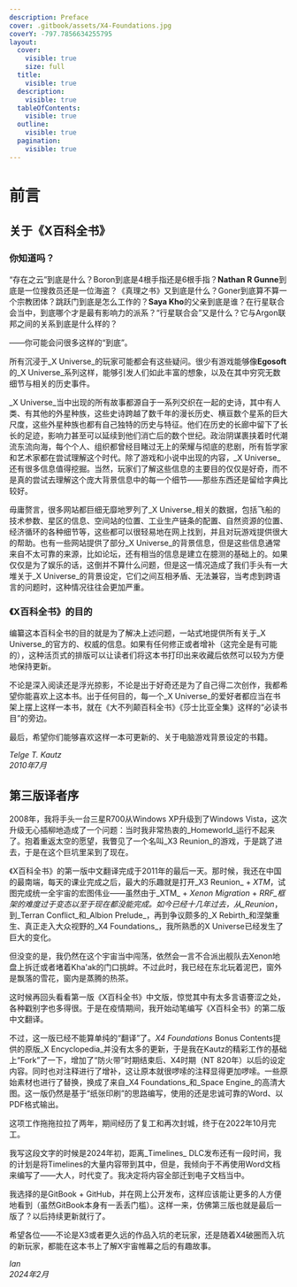 ```yaml
---
description: Preface
cover: .gitbook/assets/X4-Foundations.jpg
coverY: -797.7856634255795
layout:
  cover:
    visible: true
    size: full
  title:
    visible: true
  description:
    visible: true
  tableOfContents:
    visible: true
  outline:
    visible: true
  pagination:
    visible: true
---
```


# 前言

## 关于《X百科全书》

### 你知道吗？

“存在之云”到底是什么？Boron到底是4根手指还是6根手指？**Nathan R Gunne**到底是一位搜救员还是一位海盗？《真理之书》又到底是什么？Goner到底算不算一个宗教团体？跳跃门到底是怎么工作的？**Saya Kho**的父亲到底是谁？在行星联合会当中，到底哪个才是最有影响力的派系？“行星联合会”又是什么？它与Argon联邦之间的关系到底是什么样的？

——你可能会问很多这样的“到底”。

所有沉浸于_X Universe_的玩家可能都会有这些疑问。很少有游戏能够像**Egosoft**的_X Universe_系列这样，能够引发人们如此丰富的想象，以及在其中穷究无数细节与相关的历史事件。

_X Universe_当中出现的所有故事都源自于一系列交织在一起的史诗，其中有人类、有其他的外星种族，这些史诗跨越了数千年的漫长历史、横亘数个星系的巨大尺度，这些外星种族也都有自己独特的历史与特征。他们在历史的长廊中留下了长长的足迹，影响力甚至可以延续到他们消亡后的数个世纪。政治阴谋裹挟着时代潮流东流向海，每个个人、组织都曾经目睹过无上的荣耀与彻底的悲剧，所有哲学家和艺术家都在尝试理解这个时代。除了游戏和小说中出现的内容，_X Universe_还有很多信息值得挖掘。当然，玩家们了解这些信息的主要目的仅仅是好奇，而不是真的尝试去理解这个庞大背景信息中的每一个细节——那些东西还是留给字典比较好。

毋庸赘言，很多网站都巨细无靡地罗列了_X Universe_相关的数据，包括飞船的技术参数、星区的信息、空间站的位置、工业生产链条的配置、自然资源的位置、经济循环的各种细节等，这些都可以很轻易地在网上找到，并且对玩游戏提供很大的帮助。也有一些网站提供了部分_X Universe_的背景信息，但是这些信息通常来自不太可靠的来源，比如论坛，还有相当的信息是建立在臆测的基础上的。如果仅仅是为了娱乐的话，这倒并不算什么问题，但是这一情况造成了我们手头有一大堆关于_X Universe_的背景设定，它们之间互相矛盾、无法兼容，当考虑到跨语言的问题时，这种情况往往会更加严重。

### 《X百科全书》的目的

编纂这本百科全书的目的就是为了解决上述问题，一站式地提供所有关于_X Universe_的官方的、权威的信息。如果有任何修正或者增补（这完全是有可能的），这种活页式的排版可以让读者们将这本书打印出来收藏后依然可以较为方便地保持更新。

不论是深入阅读还是浮光掠影，不论是出于好奇还是为了自己得二次创作，我都希望你能喜欢上这本书。出于任何目的，每一个_X Universe_的爱好者都应当在书架上摆上这样一本书，就在《大不列颠百科全书》《莎士比亚全集》这样的“必读书目”的旁边。

最后，希望你们能够喜欢这样一本可更新的、关于电脑游戏背景设定的书籍。

_Telge T. Kautz_\
_2010年7月_

## 第三版译者序

2008年，我将手头一台三星R700从Windows XP升级到了Windows Vista，这次升级无心插柳地造成了一个问题：当时我非常热衷的_Homeworld_运行不起来了。抱着重返太空的愿望，我瞥见了一个名叫_X3 Reunion_的游戏，于是跳了进去，于是在这个巨坑里呆到了现在。

《X百科全书》的第一版中文翻译完成于2011年的最后一天。那时候，我还在中国的最南端，每天的课业完成之后，最大的乐趣就是打开_X3 Reunion_ + _XTM_，试图完成统一全宇宙的宏图伟业——虽然由于_XTM_ + _Xenon Migration_ + _RRF_框架的难度过于变态以至于现在都没能完成。如今已经十几年过去，从_Reunion_，到_Terran Conflict_和_Albion Prelude_，再到争议颇多的_X Rebirth_和涅槃重生、真正走入大众视野的_X4 Foundations_，我所熟悉的X Universe已经发生了巨大的变化。

但没变的是，我仍然在这个宇宙当中闯荡，依然会一言不合派出舰队去Xenon地盘上拆迁或者堵着Kha'ak的门口挑衅。不过此时，我已经在东北玩着泥巴，窗外是飘落的雪花，窗内是蒸腾的热茶。

这时候再回头看看第一版《X百科全书》中文版，惊觉其中有太多言语謇涩之处，各种戳别字也多得很。于是在疫情期间，我开始动笔编写《X百科全书》的第二版中文翻译。

不过，这一版已经不能算单纯的“翻译”了。_X4 Foundations_ Bonus Contents提供的原版_X Encyclopedia_并没有太多的更新，于是我在Kautz的精彩工作的基础上“Fork”了一下，增加了“防火带”时期结束后、X4时期（NT 820年）以后的设定内容。同时也对注释进行了增补，这让原本就很啰嗦的注释显得更加啰嗦。一些原始素材也进行了替换，换成了来自_X4 Foundations_和_Space Engine_的高清大图。这一版仍然是基于“纸张印刷”的思路编写，使用的还是忠诚可靠的Word、以PDF格式输出。

这项工作拖拖拉拉了两年，期间经历了复工和再次封城，终于在2022年10月完工。

我写这段文字的时候是2024年初，距离_Timelines_ DLC发布还有一段时间，我的计划是将Timelines的大量内容带到其中，但是，我倾向于不再使用Word文档来编写了——大人，时代变了。我决定将内容全部迁到电子文档当中。

我选择的是GitBook + GitHub，并在网上公开发布，这样应该能让更多的人方便地看到（虽然GitBook本身有一丢丢门槛）。这样一来，仿佛第三版也就是最后一版了？以后持续更新就行了。

希望各位——不论是X3或者更久远的作品入坑的老玩家，还是随着X4破圈而入坑的新玩家，都能在这本书上了解X宇宙帷幕之后的有趣故事。

_Ian_\
_2024年2月_
